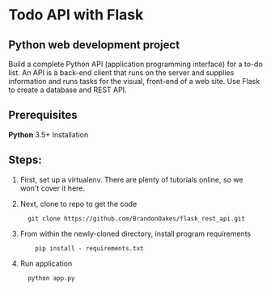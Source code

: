# Todo API with Flask

## Python web development project


Build a complete Python API (application programming interface) for a to-do list. An API is a back-end client that runs on the server and supplies information and runs tasks for the visual, front-end of a web site. Use Flask to create a database and REST API.


## Prerequisites


**Python** 3.5+ Installation


## Steps:


1. First, set up a virtualenv. There are plenty
of tutorials online, so we won't cover it here.


2. Next, clone to repo to get the code


         git clone https://github.com/BrandonOakes/flask_rest_api.git


3. From within the newly-cloned directory, install program requirements


    	   pip install - requirements.txt


4. Run application


         python app.py
